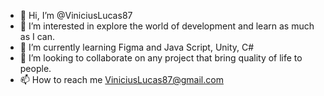 - 👋 Hi, I’m @ViniciusLucas87
- 👀 I’m interested in explore the world of development and learn as much as I can.
- 🌱 I’m currently learning Figma and Java Script, Unity, C#
- 💞️ I’m looking to collaborate on any project that bring quality of life to people.
- 📫 How to reach me ViniciusLucas87@gmail.com

<!---
ViniciusLucas87/ViniciusLucas87 is a ✨ special ✨ repository because its `README.md` (this file) appears on your GitHub profile.
You can click the Preview link to take a look at your changes.
--->
